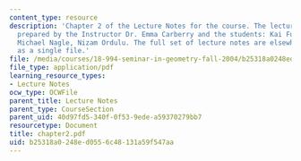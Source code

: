 ```yaml
---
content_type: resource
description: 'Chapter 2 of the Lecture Notes for the course. The lecture notes were
  prepared by the Instructor Dr. Emma Carberry and the students: Kai Fung, David Glasser,
  Michael Nagle, Nizam Ordulu. The full set of lecture notes are elsewhere available
  as a single file.'
file: /media/courses/18-994-seminar-in-geometry-fall-2004/b25318a0248ed0556c48131a59f547aa_chapter2.pdf
file_type: application/pdf
learning_resource_types:
- Lecture Notes
ocw_type: OCWFile
parent_title: Lecture Notes
parent_type: CourseSection
parent_uid: 40d97fd5-340f-0f53-9ede-a59370279bb7
resourcetype: Document
title: chapter2.pdf
uid: b25318a0-248e-d055-6c48-131a59f547aa
---
```


